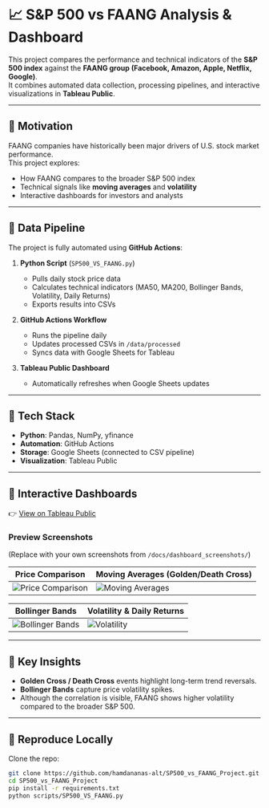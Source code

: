 # 📈 S&P 500 vs FAANG Analysis & Dashboard

This project compares the performance and technical indicators of the **S&P 500 index** against the **FAANG group (Facebook, Amazon, Apple, Netflix, Google)**.  
It combines automated data collection, processing pipelines, and interactive visualizations in **Tableau Public**.

---

## 🔹 Motivation
FAANG companies have historically been major drivers of U.S. stock market performance.  
This project explores:
- How FAANG compares to the broader S&P 500 index
- Technical signals like **moving averages** and **volatility**
- Interactive dashboards for investors and analysts

---

## 🔹 Data Pipeline

The project is fully automated using **GitHub Actions**:

1. **Python Script** (`SP500_VS_FAANG.py`)  
   - Pulls daily stock price data  
   - Calculates technical indicators (MA50, MA200, Bollinger Bands, Volatility, Daily Returns)  
   - Exports results into CSVs  

2. **GitHub Actions Workflow**  
   - Runs the pipeline daily  
   - Updates processed CSVs in `/data/processed`  
   - Syncs data with Google Sheets for Tableau  

3. **Tableau Public Dashboard**  
   - Automatically refreshes when Google Sheets updates  

---

## 🔹 Tech Stack
- **Python**: Pandas, NumPy, yfinance  
- **Automation**: GitHub Actions  
- **Storage**: Google Sheets (connected to CSV pipeline)  
- **Visualization**: Tableau Public  

---

## 🔹 Interactive Dashboards

👉 [View on Tableau Public]([https://public.tableau.com/app/profile/your-dashboard-link](https://public.tableau.com/views/SP500vsFAANG_17568134555740/ClosingPrice?:language=en-US&:sid=&:redirect=auth&:display_count=n&:origin=viz_share_link))  

### Preview Screenshots
(Replace with your own screenshots from `/docs/dashboard_screenshots/`)

| Price Comparison | Moving Averages (Golden/Death Cross) |
|------------------|--------------------------------------|
| ![Price Comparison](docs/dashboard_screenshots/price.png) | ![Moving Averages](docs/dashboard_screenshots/ma.png) |

| Bollinger Bands | Volatility & Daily Returns |
|-----------------|-----------------------------|
| ![Bollinger Bands](docs/dashboard_screenshots/bollinger.png) | ![Volatility](docs/dashboard_screenshots/volatility.png) |

---

## 🔹 Key Insights
- **Golden Cross / Death Cross** events highlight long-term trend reversals.  
- **Bollinger Bands** capture price volatility spikes.  
- Although the correlation is visible, FAANG shows higher volatility compared to the broader S&P 500.  

---

## 🔹 Reproduce Locally

Clone the repo:
```bash
git clone https://github.com/hamdananas-alt/SP500_vs_FAANG_Project.git
cd SP500_vs_FAANG_Project
pip install -r requirements.txt
python scripts/SP500_VS_FAANG.py
